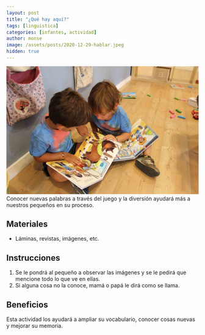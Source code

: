 ```yaml
---
layout: post
title: "¿Qué hay aquí?"
tags: [linguistica]
categories: [infantes, actividad]
author: monse
image: /assets/posts/2020-12-29-hablar.jpeg
hidden: true
---
```

![Actividad de hablar](/assets/posts/2020-12-29-hablar.jpeg)<br/> 
Conocer nuevas palabras a través del juego y la diversión ayudará más a nuestros pequeños en su proceso. 
 
## Materiales 
- Láminas, revistas, imágenes, etc. 

## Instrucciones 
1. Se le pondrá al pequeño a observar las imágenes y se le pedirá que mencione todo lo que ve en ellas.
2. Si alguna cosa no la conoce, mamá o papá le dirá como se llama.  

## Beneficios 
Esta actividad los ayudará a ampliar su vocabulario, conocer cosas nuevas y mejorar su memoria. 